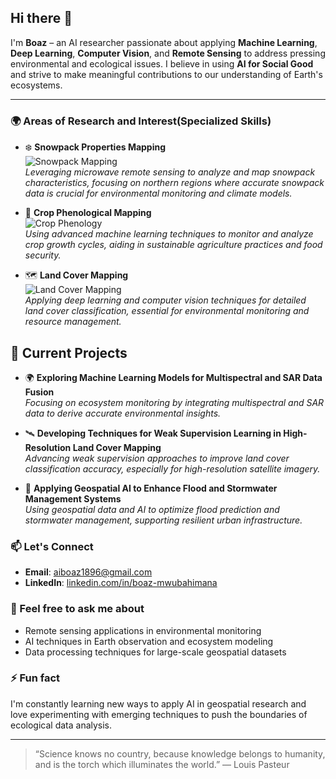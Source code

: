 ## Hi there 👋

I'm **Boaz** – an AI researcher passionate about applying **Machine Learning**, **Deep Learning**, **Computer Vision**, and **Remote Sensing** to address pressing environmental and ecological issues. I believe in using **AI for Social Good** and strive to make meaningful contributions to our understanding of Earth's ecosystems.

---

### 🌍 Areas of Research and Interest(Specialized Skills)

- ❄️ **Snowpack Properties Mapping**  
  ![Snowpack Mapping](https://img.shields.io/badge/Snowpack%20Mapping-007ACC?style=for-the-badge&logo=snowflake&logoColor=white)  
  *Leveraging microwave remote sensing to analyze and map snowpack characteristics, focusing on northern regions where accurate snowpack data is crucial for environmental monitoring and climate models.*

- 🌾 **Crop Phenological Mapping**  
  ![Crop Phenology](https://img.shields.io/badge/Crop%20Phenology%20Mapping-34A853?style=for-the-badge&logo=leaf&logoColor=white)  
  *Using advanced machine learning techniques to monitor and analyze crop growth cycles, aiding in sustainable agriculture practices and food security.*

- 🗺️ **Land Cover Mapping**  
  ![Land Cover Mapping](https://img.shields.io/badge/Land%20Cover%20Mapping-FF5722?style=for-the-badge&logo=map&logoColor=white)  
  *Applying deep learning and computer vision techniques for detailed land cover classification, essential for environmental monitoring and resource management.*


## 🔭 Current Projects

- 🌍 **Exploring Machine Learning Models for Multispectral and SAR Data Fusion**  
   *Focusing on ecosystem monitoring by integrating multispectral and SAR data to derive accurate environmental insights.*

- 🛰️ **Developing Techniques for Weak Supervision Learning in High-Resolution Land Cover Mapping**  
   *Advancing weak supervision approaches to improve land cover classification accuracy, especially for high-resolution satellite imagery.*

- 🌊 **Applying Geospatial AI to Enhance Flood and Stormwater Management Systems**  
   *Using geospatial data and AI to optimize flood prediction and stormwater management, supporting resilient urban infrastructure.*


### 📫 Let's Connect
- **Email**: [aiboaz1896@gmail.com](mailto:aiboaz1896@gmail.com)
- **LinkedIn**: [linkedin.com/in/boaz-mwubahimana](https://www.linkedin.com/in/boaz-mwubahimana/)

### 💬 Feel free to ask me about
- Remote sensing applications in environmental monitoring
- AI techniques in Earth observation and ecosystem modeling
- Data processing techniques for large-scale geospatial datasets

### ⚡ Fun fact
I'm constantly learning new ways to apply AI in geospatial research and love experimenting with emerging techniques to push the boundaries of ecological data analysis.

---

> “Science knows no country, because knowledge belongs to humanity, and is the torch which illuminates the world.” — Louis Pasteur
